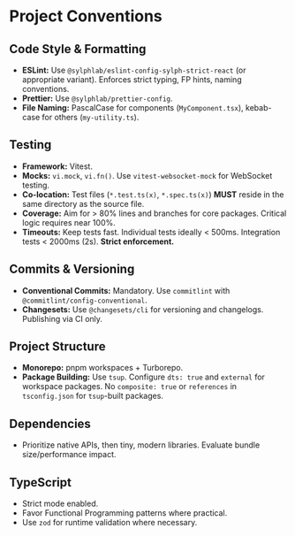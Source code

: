 # Project Conventions

## Code Style & Formatting
- **ESLint:** Use `@sylphlab/eslint-config-sylph-strict-react` (or appropriate variant). Enforces strict typing, FP hints, naming conventions.
- **Prettier:** Use `@sylphlab/prettier-config`.
- **File Naming:** PascalCase for components (`MyComponent.tsx`), kebab-case for others (`my-utility.ts`).

## Testing
- **Framework:** Vitest.
- **Mocks:** `vi.mock`, `vi.fn()`. Use `vitest-websocket-mock` for WebSocket testing.
- **Co-location:** Test files (`*.test.ts(x)`, `*.spec.ts(x)`) **MUST** reside in the same directory as the source file.
- **Coverage:** Aim for > 80% lines and branches for core packages. Critical logic requires near 100%.
- **Timeouts:** Keep tests fast. Individual tests ideally < 500ms. Integration tests < 2000ms (2s). **Strict enforcement.**

## Commits & Versioning
- **Conventional Commits:** Mandatory. Use `commitlint` with `@commitlint/config-conventional`.
- **Changesets:** Use `@changesets/cli` for versioning and changelogs. Publishing via CI only.

## Project Structure
- **Monorepo:** pnpm workspaces + Turborepo.
- **Package Building:** Use `tsup`. Configure `dts: true` and `external` for workspace packages. No `composite: true` or `references` in `tsconfig.json` for `tsup`-built packages.

## Dependencies
- Prioritize native APIs, then tiny, modern libraries. Evaluate bundle size/performance impact.

## TypeScript
- Strict mode enabled.
- Favor Functional Programming patterns where practical.
- Use `zod` for runtime validation where necessary.